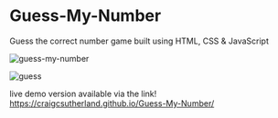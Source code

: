 # Guess-My-Number

Guess the correct number game built using HTML, CSS & JavaScript

![guess-my-number](https://user-images.githubusercontent.com/103643310/217377934-429f5dab-12f5-4c75-97be-549b316e0e4d.png)

![guess](https://user-images.githubusercontent.com/103643310/217377955-1fbdf473-7d6b-4d7c-b3c0-030251993813.png)

live demo version available via the link!
https://craigcsutherland.github.io/Guess-My-Number/
